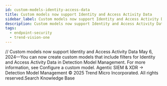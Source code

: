 ```yaml
---
id: custom-models-identity-access-data
title: Custom models now support Identity and Access Activity Data
sidebar_label: Custom models now support Identity and Access Activity Data
description: Custom models now support Identity and Access Activity Data
tags:
  - endpoint-security
  - trend-vision-one
---
```


/*<![CDATA[*/ $('#title').html($('meta[name=map-description]').attr('content')); /*]]>*/ Custom models now support Identity and Access Activity Data May 6, 2024—You can now create custom models that include filters for Identity and Access Activity Data in Detection Model Management. For more information, see Configure a custom model. Agentic SIEM & XDR → Detection Model Management © 2025 Trend Micro Incorporated. All rights reserved.Search Knowledge Base